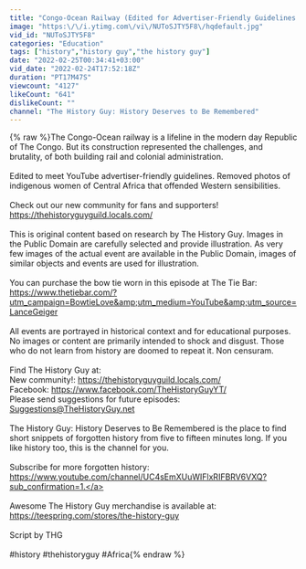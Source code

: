 ```yaml
---
title: "Congo-Ocean Railway (Edited for Advertiser-Friendly Guidelines.)"
image: "https:\/\/i.ytimg.com\/vi\/NUToSJTY5F8\/hqdefault.jpg"
vid_id: "NUToSJTY5F8"
categories: "Education"
tags: ["history","history guy","the history guy"]
date: "2022-02-25T00:34:41+03:00"
vid_date: "2022-02-24T17:52:18Z"
duration: "PT17M47S"
viewcount: "4127"
likeCount: "641"
dislikeCount: ""
channel: "The History Guy: History Deserves to Be Remembered"
---
```

{% raw %}The Congo-Ocean railway is a lifeline in the modern day Republic of The Congo. But its construction represented the challenges, and brutality,  of both building rail and colonial administration.<br /><br />Edited to meet YouTube advertiser-friendly guidelines.  Removed photos of indigenous women of Central Africa that offended Western sensibilities. <br /><br />Check out our new community for fans and supporters! <a rel="nofollow" target="blank" href="https://thehistoryguyguild.locals.com/">https://thehistoryguyguild.locals.com/</a><br /><br />This is original content based on research by The History Guy. Images in the Public Domain are carefully selected and provide illustration.  As very few images of the actual event are available in the Public Domain, images of similar objects and events are used for illustration. <br /><br />You can purchase the bow tie worn in this episode at The Tie Bar: <br /><a rel="nofollow" target="blank" href="https://www.thetiebar.com/?utm_campaign=BowtieLove&amp;utm_medium=YouTube&amp;utm_source=LanceGeiger">https://www.thetiebar.com/?utm_campaign=BowtieLove&amp;utm_medium=YouTube&amp;utm_source=LanceGeiger</a><br /><br />All events are portrayed in historical context and for educational purposes. No images or content are primarily intended to shock and disgust. Those who do not learn from history are doomed to repeat it. Non censuram.<br /><br />Find The History Guy at: <br />New community!: <a rel="nofollow" target="blank" href="https://thehistoryguyguild.locals.com/">https://thehistoryguyguild.locals.com/</a><br />Facebook: <a rel="nofollow" target="blank" href="https://www.facebook.com/TheHistoryGuyYT/">https://www.facebook.com/TheHistoryGuyYT/</a><br />Please send suggestions for future episodes: Suggestions@TheHistoryGuy.net<br /><br />The History Guy: History Deserves to Be Remembered is the place to find short snippets of forgotten history from five to fifteen minutes long. If you like history too, this is the channel for you.<br /><br />Subscribe for more forgotten history: <a rel="nofollow" target="blank" href="https://www.youtube.com/channel/UC4sEmXUuWIFlxRIFBRV6VXQ?sub_confirmation=1.">https://www.youtube.com/channel/UC4sEmXUuWIFlxRIFBRV6VXQ?sub_confirmation=1.</a><br /><br />Awesome The History Guy merchandise is available at:<br /><a rel="nofollow" target="blank" href="https://teespring.com/stores/the-history-guy">https://teespring.com/stores/the-history-guy</a><br /><br />Script by THG<br /><br />#history #thehistoryguy #Africa{% endraw %}
